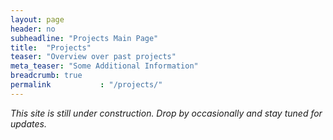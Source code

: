 ```yaml
---
layout: page
header: no
subheadline: "Projects Main Page"
title:  "Projects"
teaser: "Overview over past projects"
meta_teaser: "Some Additional Information"
breadcrumb: true
permalink           : "/projects/"
---
```


_This site is still under construction. Drop by occasionally and stay tuned for
updates._
